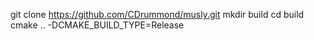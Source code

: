 git clone https://github.com/CDrummond/musly.git
mkdir build
cd build
cmake .. -DCMAKE_BUILD_TYPE=Release
